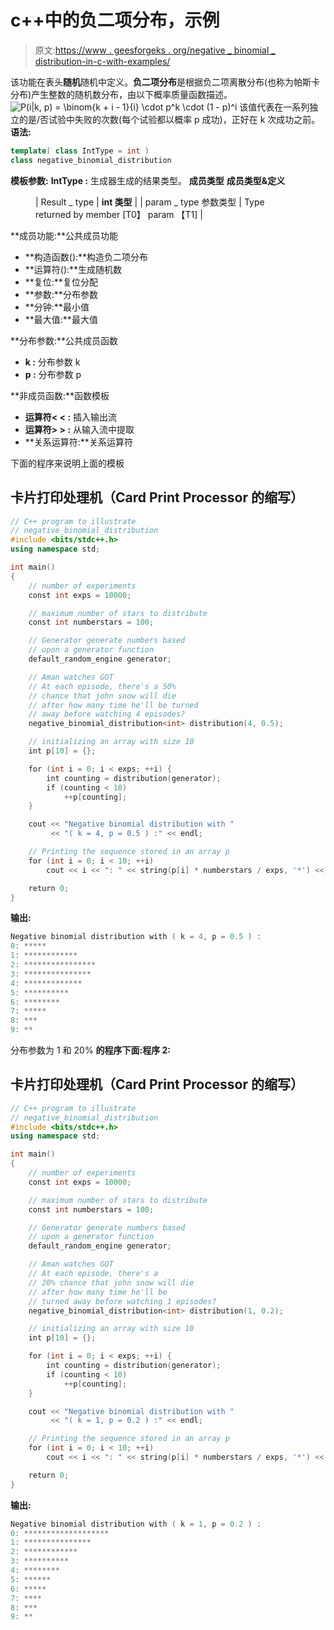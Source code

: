 # c++中的负二项分布，示例

> 原文:[https://www . geesforgeks . org/negative _ binomial _ distribution-in-c-with-examples/](https://www.geeksforgeeks.org/negative_binomial_distribution-in-c-with-examples/)

该功能在表头**随机**随机中定义。**负二项分布**是根据负二项离散分布(也称为帕斯卡分布)产生整数的随机数分布，由以下概率质量函数描述。
![P(i|k, p) = \binom{k + i - 1}{i} \cdot p^k \cdot (1 - p)^i  ](img/83490ad6944b7ffbb58c9026eb86163e.png "Rendered by QuickLaTeX.com")
该值代表在一系列独立的是/否试验中失败的次数(每个试验都以概率 p 成功)，正好在 k 次成功之前。
**语法:**

```cpp
template( class IntType = int )
class negative_binomial_distribution
```

**模板参数:**
**IntType :** 生成器生成的结果类型。
**成员类型**
**成员类型&定义**

<figure class="table">

| Result _ type | **int 类型** |
| param _ type 参数类型 | Type returned by member [T0】 param 【T1] |

</figure>

**成员功能:**公共成员功能

*   **构造函数():**构造负二项分布
*   **运算符():**生成随机数
*   **复位:**复位分配
*   **参数:**分布参数
*   **分钟:**最小值
*   **最大值:**最大值

**分布参数:**公共成员函数

*   **k :** 分布参数 k
*   **p :** 分布参数 p

**非成员函数:**函数模板

*   **运算符< < :** 插入输出流
*   **运算符> > :** 从输入流中提取
*   **关系运算符:**关系运算符

下面的程序来说明上面的模板

## 卡片打印处理机（Card Print Processor 的缩写）

```cpp
// C++ program to illustrate
// negative_binomial_distribution
#include <bits/stdc++.h>
using namespace std;

int main()
{
    // number of experiments
    const int exps = 10000;

    // maximum number of stars to distribute
    const int numberstars = 100;

    // Generator generate numbers based
    // upon a generator function
    default_random_engine generator;

    // Aman watches GOT
    // At each episode, there's a 50%
    // chance that john snow will die
    // after how many time he'll be turned
    // away before watching 4 episodes?
    negative_binomial_distribution<int> distribution(4, 0.5);

    // initializing an array with size 10
    int p[10] = {};

    for (int i = 0; i < exps; ++i) {
        int counting = distribution(generator);
        if (counting < 10)
            ++p[counting];
    }

    cout << "Negative binomial distribution with "
         << "( k = 4, p = 0.5 ) :" << endl;

    // Printing the sequence stored in an array p
    for (int i = 0; i < 10; ++i)
        cout << i << ": " << string(p[i] * numberstars / exps, '*') << endl;

    return 0;
}
```

**输出:**

```cpp
Negative binomial distribution with ( k = 4, p = 0.5 ) :
0: *****
1: ************
2: ****************
3: ***************
4: *************
5: **********
6: ********
7: *****
8: ***
9: **
```

分布参数为 1 和 20%
**的程序下面:程序 2:**

## 卡片打印处理机（Card Print Processor 的缩写）

```cpp
// C++ program to illustrate
// negative_binomial_distribution
#include <bits/stdc++.h>
using namespace std;

int main()
{
    // number of experiments
    const int exps = 10000;

    // maximum number of stars to distribute
    const int numberstars = 100;

    // Generator generate numbers based
    // upon a generator function
    default_random_engine generator;

    // Aman watches GOT
    // At each episode, there's a
    // 20% chance that john snow will die
    // after how many time he'll be
    // turned away before watching 1 episodes?
    negative_binomial_distribution<int> distribution(1, 0.2);

    // initializing an array with size 10
    int p[10] = {};

    for (int i = 0; i < exps; ++i) {
        int counting = distribution(generator);
        if (counting < 10)
            ++p[counting];
    }

    cout << "Negative binomial distribution with "
         << "( k = 1, p = 0.2 ) :" << endl;

    // Printing the sequence stored in an array p
    for (int i = 0; i < 10; ++i)
        cout << i << ": " << string(p[i] * numberstars / exps, '*') << endl;

    return 0;
}
```

**输出:**

```cpp
Negative binomial distribution with ( k = 1, p = 0.2 ) :
0: *******************
1: ***************
2: ************
3: **********
4: ********
5: ******
6: *****
7: ****
8: ***
9: **
```